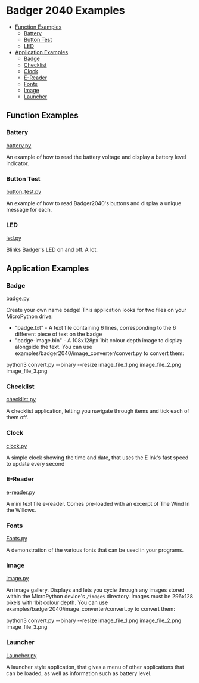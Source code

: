 # Badger 2040 Examples <!-- omit in toc -->

- [Function Examples](#function-examples)
  - [Battery](#battery)
  - [Button Test](#button-test)
  - [LED](#LED)
- [Application Examples](#application-examples)
  - [Badge](#badge)
  - [Checklist](#checklist)
  - [Clock](#clock)
  - [E-Reader](#e-reader)
  - [Fonts](#fonts)
  - [Image](#image)
  - [Launcher](#launcher)


## Function Examples

### Battery
[battery.py](battery.py)

An example of how to read the battery voltage and display a battery level indicator.

### Button Test
[button_test.py](button_test.py)

An example of how to read Badger2040's buttons and display a unique message for each.

### LED
[led.py](led.py)

Blinks Badger's LED on and off. A lot.


## Application Examples

### Badge
[badge.py](badge.py)

Create your own name badge! This application looks for two files on your MicroPython drive:
* "badge.txt" - A text file containing 6 lines, corresponding to the 6 different piece of text on the badge
* "badge-image.bin" - A 108x128px 1bit colour depth image to display alongside the text. You can use examples/badger2040/image_converter/convert.py to convert them:

python3 convert.py --binary --resize image_file_1.png image_file_2.png image_file_3.png

### Checklist
[checklist.py](checklist.py)

A checklist application, letting you navigate through items and tick each of them off.

### Clock
[clock.py](clock.py)

A simple clock showing the time and date, that uses the E Ink's fast speed to update every second

### E-Reader
[e-reader.py](e-reader.py)

A mini text file e-reader. Comes pre-loaded with an excerpt of The Wind In the Willows.

### Fonts
[Fonts.py](checklist.py)

A demonstration of the various fonts that can be used in your programs.

### Image
[image.py](image.py)

An image gallery. Displays and lets you cycle through any images stored within the MicroPython device's `/images` directory. Images must be 296x128 pixels with 1bit colour depth. You can use examples/badger2040/image_converter/convert.py to convert them:

python3 convert.py --binary --resize image_file_1.png image_file_2.png image_file_3.png

### Launcher
[Launcher.py](launcher.py)

A launcher style application, that gives a menu of other applications that can be loaded, as well as information such as battery level.
